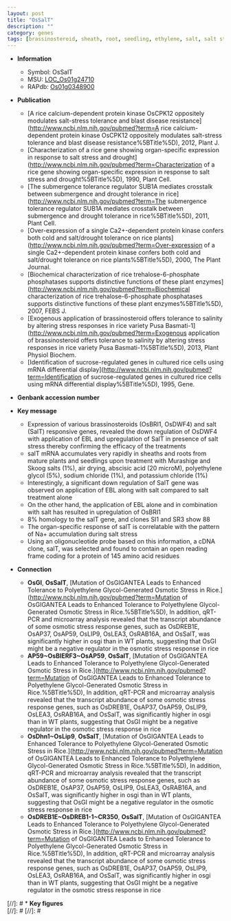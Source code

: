 ```yaml
---
layout: post
title: "OsSalT"
description: ""
category: genes
tags: [brassinosteroid, sheath, root, seedling, ethylene, salt, salt stress, potassium]
---
```


* **Information**  
    + Symbol: OsSalT  
    + MSU: [LOC_Os01g24710](http://rice.plantbiology.msu.edu/cgi-bin/ORF_infopage.cgi?orf=LOC_Os01g24710)  
    + RAPdb: [Os01g0348900](http://rapdb.dna.affrc.go.jp/viewer/gbrowse_details/irgsp1?name=Os01g0348900)  

* **Publication**  
    + [A rice calcium-dependent protein kinase OsCPK12 oppositely modulates salt-stress tolerance and blast disease resistance](http://www.ncbi.nlm.nih.gov/pubmed?term=A rice calcium-dependent protein kinase OsCPK12 oppositely modulates salt-stress tolerance and blast disease resistance%5BTitle%5D), 2012, Plant J.
    + [Characterization of a rice gene showing organ-specific expression in response to salt stress and drought](http://www.ncbi.nlm.nih.gov/pubmed?term=Characterization of a rice gene showing organ-specific expression in response to salt stress and drought%5BTitle%5D), 1990, Plant Cell.
    + [The submergence tolerance regulator SUB1A mediates crosstalk between submergence and drought tolerance in rice](http://www.ncbi.nlm.nih.gov/pubmed?term=The submergence tolerance regulator SUB1A mediates crosstalk between submergence and drought tolerance in rice%5BTitle%5D), 2011, Plant Cell.
    + [Over-expression of a single Ca2+-dependent protein kinase confers both cold and salt/drought tolerance on rice plants](http://www.ncbi.nlm.nih.gov/pubmed?term=Over-expression of a single Ca2+-dependent protein kinase confers both cold and salt/drought tolerance on rice plants%5BTitle%5D), 2000, The Plant Journal.
    + [Biochemical characterization of rice trehalose-6-phosphate phosphatases supports distinctive functions of these plant enzymes](http://www.ncbi.nlm.nih.gov/pubmed?term=Biochemical characterization of rice trehalose-6-phosphate phosphatases supports distinctive functions of these plant enzymes%5BTitle%5D), 2007, FEBS J.
    + [Exogenous application of brassinosteroid offers tolerance to salinity by altering stress responses in rice variety Pusa Basmati-1](http://www.ncbi.nlm.nih.gov/pubmed?term=Exogenous application of brassinosteroid offers tolerance to salinity by altering stress responses in rice variety Pusa Basmati-1%5BTitle%5D), 2013, Plant Physiol Biochem.
    + [Identification of sucrose-regulated genes in cultured rice cells using mRNA differential display](http://www.ncbi.nlm.nih.gov/pubmed?term=Identification of sucrose-regulated genes in cultured rice cells using mRNA differential display%5BTitle%5D), 1995, Gene.

* **Genbank accession number**  

* **Key message**  
    + Expression of various brassinosteroids (OsBRI1, OsDWF4) and salt (SalT) responsive genes, revealed the down regulation of OsDWF4 with application of EBL and upregulation of SalT in presence of salt stress thereby confirming the efficacy of the treatments
    + salT mRNA accumulates very rapidly in sheaths and roots from mature plants and seedlings upon treatment with Murashige and Skoog salts (1%), air drying, abscisic acid (20 microM), polyethylene glycol (5%), sodium chloride (1%), and potassium chloride (1%)
    + Interestingly, a significant down regulation of SalT gene was observed on application of EBL along with salt compared to salt treatment alone
    + On the other hand, the application of EBL alone and in combination with salt has resulted in upregulation of OsBRI1
    + 8% homology to the salT gene, and clones SI1 and SR3 show 88
    + The organ-specific response of salT is correlatable with the pattern of Na+ accumulation during salt stress
    + Using an oligonucleotide probe based on this information, a cDNA clone, salT, was selected and found to contain an open reading frame coding for a protein of 145 amino acid residues

* **Connection**  
    + __OsGI__, __OsSalT__, [Mutation of OsGIGANTEA Leads to Enhanced Tolerance to Polyethylene Glycol-Generated Osmotic Stress in Rice.](http://www.ncbi.nlm.nih.gov/pubmed?term=Mutation of OsGIGANTEA Leads to Enhanced Tolerance to Polyethylene Glycol-Generated Osmotic Stress in Rice.%5BTitle%5D), In addition, qRT-PCR and microarray analysis revealed that the transcript abundance of some osmotic stress response genes, such as OsDREB1E, OsAP37, OsAP59, OsLIP9, OsLEA3, OsRAB16A, and OsSalT, was significantly higher in osgi than in WT plants, suggesting that OsGI might be a negative regulator in the osmotic stress response in rice
    + __AP59~OsBIERF3~OsAP59__, __OsSalT__, [Mutation of OsGIGANTEA Leads to Enhanced Tolerance to Polyethylene Glycol-Generated Osmotic Stress in Rice.](http://www.ncbi.nlm.nih.gov/pubmed?term=Mutation of OsGIGANTEA Leads to Enhanced Tolerance to Polyethylene Glycol-Generated Osmotic Stress in Rice.%5BTitle%5D), In addition, qRT-PCR and microarray analysis revealed that the transcript abundance of some osmotic stress response genes, such as OsDREB1E, OsAP37, OsAP59, OsLIP9, OsLEA3, OsRAB16A, and OsSalT, was significantly higher in osgi than in WT plants, suggesting that OsGI might be a negative regulator in the osmotic stress response in rice
    + __OsDhn1~OsLip9__, __OsSalT__, [Mutation of OsGIGANTEA Leads to Enhanced Tolerance to Polyethylene Glycol-Generated Osmotic Stress in Rice.](http://www.ncbi.nlm.nih.gov/pubmed?term=Mutation of OsGIGANTEA Leads to Enhanced Tolerance to Polyethylene Glycol-Generated Osmotic Stress in Rice.%5BTitle%5D), In addition, qRT-PCR and microarray analysis revealed that the transcript abundance of some osmotic stress response genes, such as OsDREB1E, OsAP37, OsAP59, OsLIP9, OsLEA3, OsRAB16A, and OsSalT, was significantly higher in osgi than in WT plants, suggesting that OsGI might be a negative regulator in the osmotic stress response in rice
    + __OsDREB1E~OsDREB1-1~CR350__, __OsSalT__, [Mutation of OsGIGANTEA Leads to Enhanced Tolerance to Polyethylene Glycol-Generated Osmotic Stress in Rice.](http://www.ncbi.nlm.nih.gov/pubmed?term=Mutation of OsGIGANTEA Leads to Enhanced Tolerance to Polyethylene Glycol-Generated Osmotic Stress in Rice.%5BTitle%5D), In addition, qRT-PCR and microarray analysis revealed that the transcript abundance of some osmotic stress response genes, such as OsDREB1E, OsAP37, OsAP59, OsLIP9, OsLEA3, OsRAB16A, and OsSalT, was significantly higher in osgi than in WT plants, suggesting that OsGI might be a negative regulator in the osmotic stress response in rice

[//]: # * **Key figures**  
[//]: # 
[//]: # 
